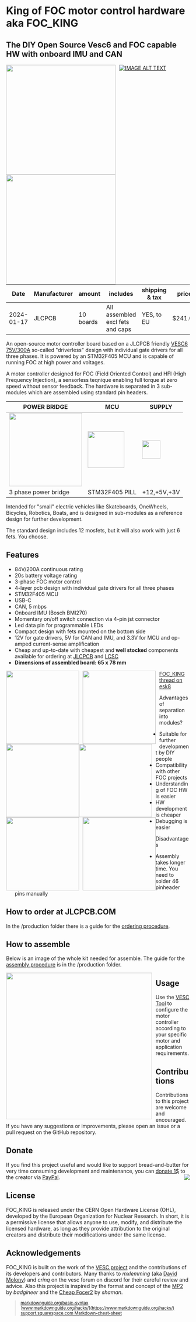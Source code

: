 # King of FOC motor control hardware aka FOC_KING

## The DIY Open Source Vesc6 and FOC capable HW with onboard IMU and CAN
<div>
<img src="https://github.com/nordstream3/FOC/assets/129880401/316b892a-555c-4632-94d1-f3a5aa92823f" width="300" style="float:left; margin-right:10px;">
<img src="https://github.com/nordstream3/FOC/assets/129880401/ffd7d584-e124-4ee1-bf63-155ca58bfea3" width="300" style="float:left;">
</div>

[![IMAGE ALT TEXT](https://github.com/nordstream3/FOC/assets/129880401/6b1483e7-21d7-4d83-af18-93e87dd7afbc)](https://www.youtube.com/watch?v=1HfkBNfPIXc "FreeDRIVE")

Date | Manufacturer | amount | includes | shipping & tax | price
| -------- | -------- | -------- | -------- | -------- | -------- |
2024-01-17 | JLCPCB | 10 boards | All assembled excl fets and caps | YES, to EU | $241.08

An open-source motor controller board based on a JLCPCB friendly [VESC6 75V/300A](https://vesc-project.com/sites/default/files/Benjamin%20Posts/vesc_75_300.pdf) so-called "driverless" design with individual gate drivers for all three phases. It is powered by an STM32F405 MCU and is capable of running FOC at high power and voltages.

A motor controller designed for FOC (Field Oriented Control) and HFI (High Frequency Injection), a sensorless teqnique enabling full torque at zero speed without sensor feedback. The hardware is separated in 3 sub-modules which are assembled using standard pin headers.

POWER BRIDGE | MCU | SUPPLY
|----|----|----|
<img src="https://github.com/nordstream3/FOC/assets/129880401/dfa8d088-c647-4df2-9465-01d347643fa1" width="200" style="float:left;"> | <img src="https://github.com/nordstream3/FOC/assets/129880401/23899814-eda4-4109-83fc-18060b6d4e02" width="100" style="float:left;"> | <img src="https://github.com/nordstream3/FOC/assets/129880401/7a79abc4-aa75-44de-9f78-ca9ab5f3dfe6" width="50" style="float:left;">
3 phase power bridge | STM32F405 PILL | +12,+5V,+3V



Intended for "small" electric vehicles like Skateboards, OneWheels, Bicycles, Robotics, Boats, and is designed in sub-modules as a reference design for further development.

The standard design includes 12 mosfets, but it will also work with just 6 fets. You choose.

## Features
* 84V/200A continuous rating
* 20s battery voltage rating
* 3-phase FOC motor control
* 4-layer pcb design with individual gate drivers for all three phases
* STM32F405 MCU
* USB-C
* CAN, 5 mbps
* Onboard IMU (Bosch BMI270)
* Momentary on/off switch connection via 4-pin jst connector
* Led data pin for programmable LEDs
* Compact design with fets mounted on the bottom side
* 12V for gate drivers, 5V for CAN and IMU, and 3.3V for MCU and op-amped current-sense amplification
* Cheap and up-to-date with cheapest and **well stocked** components available for ordering at [JLCPCB](https://jlcpcb.com/) and [LCSC](https://www.lcsc.com)
* **Dimensions of assembled board: 65 x 78 mm**

<div>
<img src="/images/foc_setup.jpg"  width="200" style="float:left; margin-right:10px;">
<img src="/images/focpill.jpg"  width="200" style="float:left; margin-right:10px;">
<img src="/images/power.jpg"  width="200" style="float:left;">
</div>

<div>
<img src="/images/foc_assembly.jpg"  width="200" style="float:left; margin-right:10px;">
<img src="/images/f.png"  width="200" style="float:left; margin-right:10px;">
<img src="/images/b.png"  width="200" style="float:left;">
</div>

[FOC_KING thread on esk8](https://forum.esk8.news/t/f-of-c-open-source-free-of-charge-vesc6-board-in-development-schematics-available/74888/277)

Advantages of separation into modules?
* Suitable for further development by DIY people
* Compatibility with other FOC projects
* Understanding of FOC HW is easier
* HW development is cheaper
* Debugging is easier

Disadvantages
* Assembly takes longer time. You need to solder 46 pinheader pins manually

## How to order at JLCPCB.COM

In the /production folder there is a guide for the [ordering procedure](./production/ordering_guide.md).

## How to assemble

Below is an image of the whole kit needed for assemble. The guide for the [assembly procedure](./production/README.md) is in the /production folder.

<img src="https://github.com/nordstream3/FOC/assets/129880401/f58cc206-b7ed-49ce-b436-6f655d200584" width="400" style="float:left; margin-right:10px;">

## Usage
Use the [VESC Tool](https://vesc-project.com/vesc_tool) to configure the motor controller according to your specific motor and application requirements.

## Contributions
Contributions to this project are welcome and encouraged. If you have any suggestions or improvements, please open an issue or a pull request on the GitHub repository.

## Donate
If you find this project useful and would like to support bread-and-butter for very time consuming development and maintenance, you can [donate 1$](https://www.paypal.com/donate/?business=R5QUC7RNEPKDC&no_recurring=0&item_name=A+small+but+important+contribution+for+Development+and+Maintenance.+Thank+You+very+much.&currency_code=USD) to the creator via [PayPal](https://www.paypal.com/donate/?business=R5QUC7RNEPKDC&no_recurring=0&item_name=A+small+but+important+contribution+for+Development+and+Maintenance.+Thank+You+very+much.&currency_code=USD).
<img align="right" src="/images/QR-kode.png">


## License
FOC_KING is released under the CERN Open Hardware License (OHL), developed by the European Organization for Nuclear Research. In short, it is a permissive license that allows anyone to use, modify, and distribute the licensed hardware, as long as they provide attribution to the original creators and distribute their modifications under the same license.

## Acknowledgements
FOC_KING is built on the work of the [VESC project](https://github.com/vedderb/bldc) and the contributions of its developers and contributors. Many thanks to *mxlemming* (aka [David Molony](https://github.com/davidmolony/MESC_FOC_ESC)) and *crinq* on the vesc forum on discord for their careful review and advice. Also this project is inspired by the format and concept of the [MP2](https://github.com/badgineer/MP2-ESC) by *badgineer* and the [Cheap Focer2](https://github.com/shamansystems/Cheap-FOCer-2/blob/Developer-Branch/README.md) by *shaman*.

><sub>[markdownguide.org/basic-syntax](https://www.markdownguide.org/basic-syntax/)</sub>  
><sub>[www.markdownguide.org/hacks/](https://www.markdownguide.org/hacks/)</sub>  
><sub>[support.squarespace.com Markdown-cheat-sheet](https://support.squarespace.com/hc/en-us/articles/206543587-Markdown-cheat-sheet)
